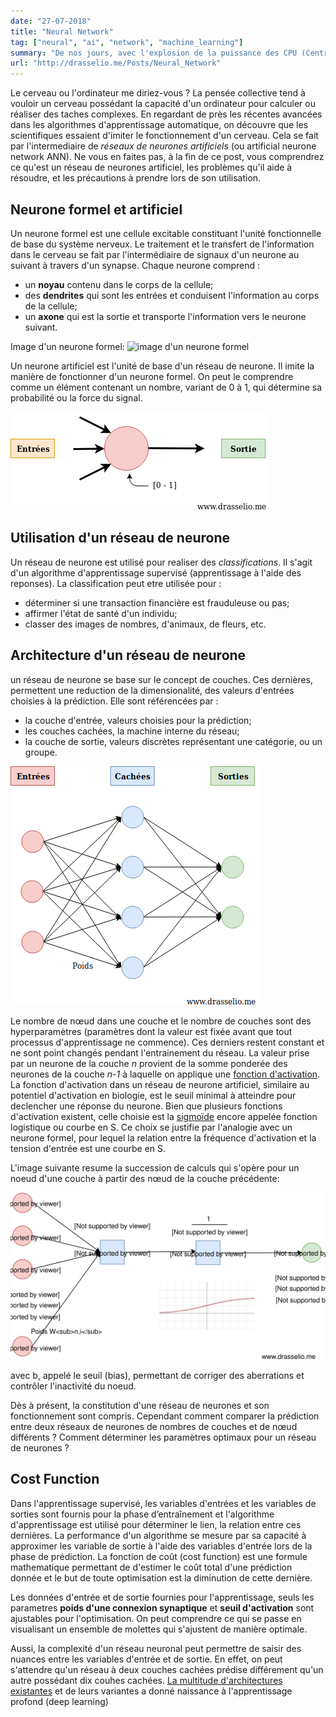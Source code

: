 ```yaml
---
date: "27-07-2018"
title: "Neural Network"
tag: ["neural", "ai", "network", "machine_learning"]
summary: "De nos jours, avec l'explosion de la puissance des CPU (Central Processing Unit) et de la disponibilité en grande quantité des données (Big Data) la science des données est en grande expansion."
url: "http://drasselio.me/Posts/Neural_Network"
---
```


Le cerveau ou  l'ordinateur me diriez-vous ? La pensée collective tend à vouloir un cerveau possédant la capacité d'un ordinateur pour calculer ou réaliser des taches complexes. En regardant de près les récentes avancées dans les algorithmes d'apprentissage automatique, on découvre que les scientifiques essaient d'imiter le fonctionnement d'un cerveau. Cela se fait par l'intermediaire de *réseaux de neurones artificiels* (ou artificial neurone network ANN). 
Ne vous en faites pas, à la fin de ce post, vous comprendrez ce qu'est un réseau de neurones artificiel, les problèmes qu'il aide à résoudre, et les précautions à prendre lors de son utilisation.

## Neurone formel et artificiel

Un neurone formel est une cellule excitable constituant l'unité fonctionnelle de base du système nerveux. Le traitement et le transfert de l'information dans le cerveau se fait par l'intermédiaire de signaux d'un neurone au suivant à travers d'un synapse. Chaque neurone comprend :
* un **noyau** contenu dans le corps de la cellule; 
* des **dendrites** qui sont les entrées et conduisent l'information au corps de la cellule; 
* un **axone** qui est la sortie  et transporte l'information vers le neurone suivant.

Image d'un neurone formel: ![image d'un neurone formel](https://alzheimer8.webnode.fr/_files/200000020-bc82bbd7d2/schema-neurone1.gif)


Un neurone artificiel est l'unité de base d'un réseau de neurone. Il imite la manière de fonctionner d'un neurone formel. On peut le comprendre comme un élément contenant un nombre, variant de 0 à 1, qui détermine sa probabilité ou la force du signal.

![images](/static/images/neurone_artificiel.png)

## Utilisation d'un réseau de neurone

Un réseau de neurone est utilisé pour realiser des *classifications*. Il s'agit d'un algorithme d'apprentissage supervisé (apprentissage à l'aide des reponses). La classification peut etre utilisée pour : 

* déterminer si une transaction financière est frauduleuse ou pas;
* affirmer l'état de santé d'un individu;
* classer des images de nombres, d'animaux, de fleurs, etc.

## Architecture d'un réseau de neurone

un réseau de neurone se base sur le concept de couches. Ces dernières, permettent une reduction de la dimensionalité, des valeurs d'entrées choisies à la prédiction. Elle  sont référencées par :

* la couche d'entrée, valeurs choisies pour la prédiction;
* les couches cachées, la machine interne du réseau;
* la couche de sortie, valeurs discrètes représentant une catégorie, ou un groupe.


![images](/static/images/simple_rn.png)

Le nombre de nœud dans une couche et le nombre de couches sont des hyperparamètres (paramètres dont la valeur est fixée avant que tout processus d'apprentissage ne commence). Ces derniers restent constant et ne sont point changés pendant l'entrainement du réseau.
La valeur prise par un neurone de la couche *n* provient de la somme ponderée des neurones de la couche *n-1* à laquelle on applique une [fonction d'activation](https://fr.wikipedia.org/wiki/Fonction_d%27activation). La fonction d'activation dans un réseau de neurone artificiel, similaire au potentiel d'activation en biologie, est le seuil minimal à atteindre pour declencher une réponse du neurone. Bien que plusieurs fonctions d'activation existent, celle choisie est la [sigmoïde](https://fr.wikipedia.org/wiki/Sigmo%C3%AFde_(math%C3%A9matiques)) encore appelée fonction logistique ou courbe en S. Ce choix se justifie par l'analogie avec un neurone formel, pour lequel la relation entre la fréquence d'activation et la tension d'entrée est une courbe en S.

L'image suivante resume la succession de calculs qui s'opère pour un noeud d'une couche à partir des nœud de la couche précédente: 


![images](/static/images/calcul_valeur_neurone.svg)

avec b, appelé le seuil (bias), permettant de corriger des aberrations et contrôler l'inactivité du noeud.

Dès à présent, la constitution d'une réseau de neurones et son fonctionnement sont compris. Cependant comment comparer la prédiction entre deux réseaux de neurones de nombres de couches et de nœud différents ? Comment déterminer les paramètres optimaux pour un réseau de neurones ? 

## Cost Function 

Dans l'apprentissage supervisé, les variables d'entrées et les variables de sorties sont fournis pour la phase d’entraînement et l'algorithme d'apprentissage est utilisé pour déterminer le lien, la relation entre ces dernières. La performance d'un algorithme se mesure par sa capacité à approximer les variable de sortie à l'aide des variables d'entrée lors de la phase de prédiction. La fonction de coût (cost function) est une formule mathematique permettant de d'estimer le coût total d'une prédiction donnée et le but de toute optimisation est la diminution de cette dernière. 

Les données d'entrée et de sortie fournies pour l'apprentissage, seuls les parametres **poids d'une connexion synaptique** et **seuil d'activation** sont ajustables pour l'optimisation. On peut comprendre ce qui se passe en visualisant un ensemble de molettes qui s'ajustent de manière optimale.

 Aussi, la complexité d'un réseau neuronal peut permettre de saisir des nuances entre les variables d'entrée et de sortie. En effet, on peut s'attendre qu'un réseau à deux couches cachées prédise différement qu'un autre possédant dix couhes cachées. [La multitude d'architectures existantes](http://www.asimovinstitute.org/wp-content/uploads/2016/09/neuralnetworks.png) et de leurs variantes a donné naissance à l'apprentissage profond (deep learning) 


